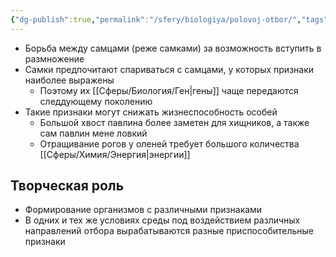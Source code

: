 ```yaml
---
{"dg-publish":true,"permalink":"/sfery/biologiya/polovoj-otbor/","tags":["Эволюция"]}
---
```


- Борьба между самцами (реже самками) за возможность вступить в размножение 
- Самки предпочитают спариваться с самцами, у которых признаки наиболее выражены 
	- Поэтому их [[Сферы/Биология/Ген\|гены]] чаще передаются следдующему поколению
- Такие признаки могут снижать жизнеспособность особей 
	- Большой хвост павлина более заметен для хищников, а также сам павлин мене ловкий 
	- Отращивание рогов у оленей требует большого количества [[Сферы/Химия/Энергия\|энергии]] 
## Творческая роль
- Формирование организмов с различными признаками 
- В одних и тех же условиях среды под воздействием различных направлений отбора вырабатываются разные приспособительные признаки
